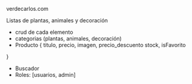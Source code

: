 verdecarlos.com

Listas de plantas, animales y decoración

- crud de cada elemento
- categorias (plantas, animales, decoración)
- Producto {
    titulo,
    precio,
    imagen, 
    precio_descuento
    stock,
    isFavorito

}
- Buscador
- Roles: [usuarios, admin]